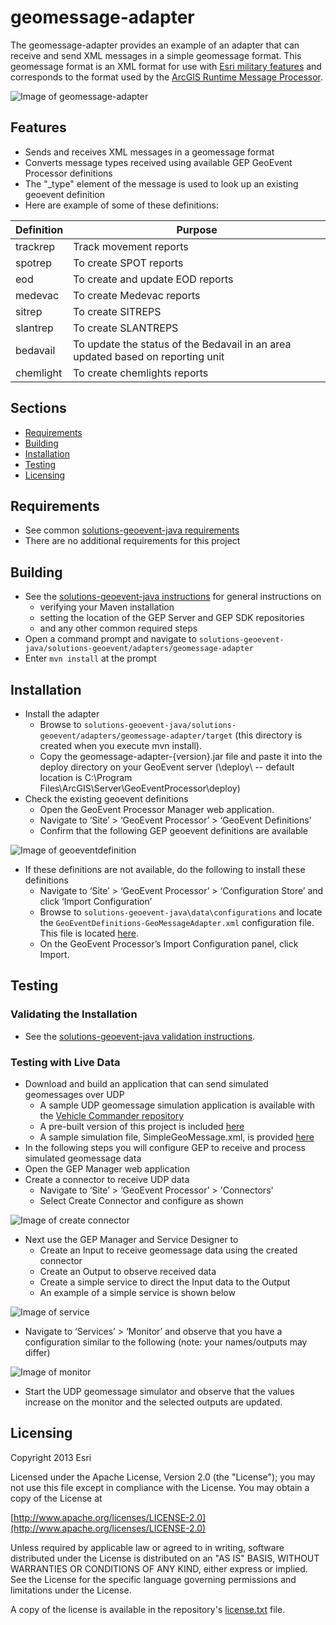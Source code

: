 # geomessage-adapter

The geomessage-adapter provides an example of an adapter that can receive and send XML messages in a simple geomessage format.  This geomessage format is an XML format for use with [Esri military features](http://resources.arcgis.com/en/help/main/10.2/index.html#//000n0000000p000000)
 and corresponds to the format used by the [ArcGIS Runtime Message Processor](https://developers.arcgis.com/en/java/api-reference/com/esri/core/symbol/advanced/MessageProcessor.html).

![Image of geomessage-adapter](ScreenShot.png)

## Features

* Sends and receives XML messages in a geomessage format
* Converts message types received using available GEP GeoEvent Processor definitions
* The "_type" element of the message is used to look up an existing geoevent definition
* Here are example of some of these definitions:

Definition | Purpose 
--- | ---
trackrep | Track movement reports
spotrep | To create SPOT reports
eod | To create and update EOD reports
medevac | To create Medevac reports
sitrep | To create SITREPS
slantrep | To create SLANTREPS
bedavail | To update the status of the Bedavail in an area updated based on reporting unit
chemlight | To create chemlights reports


## Sections

* [Requirements](#requirements)
* [Building](#building)
* [Installation](#installation)
* [Testing](#testing)
* [Licensing](#licensing)

## Requirements

* See common [solutions-geoevent-java requirements](../../../README.md#requirements)
* There are no additional requirements for this project

## Building 

* See the [solutions-geoevent-java instructions](../../../README.md#instructions) for general instructions on 
    * verifying your Maven installation
    * setting the location of the GEP Server and GEP SDK repositories
    * and any other common required steps
 * Open a command prompt and navigate to `solutions-geoevent-java/solutions-geoevent/adapters/geomessage-adapter`
* Enter `mvn install` at the prompt

## Installation

* Install the adapter
    * Browse to `solutions-geoevent-java/solutions-geoevent/adapters/geomessage-adapter/target` (this directory is created when you execute mvn install).
    * Copy the geomessage-adapter-{version}.jar file and paste it into the deploy directory on your GeoEvent server (<GEP install location>\deploy\ -- default location is C:\Program Files\ArcGIS\Server\GeoEventProcessor\deploy)
* Check the existing geoevent definitions
    *  Open the GeoEvent Processor Manager web application.
    *  Navigate to ‘Site’ > ‘GeoEvent Processor’ > ‘GeoEvent Definitions’ 
    *  Confirm that the following GEP geoevent definitions are available

![Image of geoeventdefinition](doc/geoeventdefinitions.png)

* If these definitions are not available, do the following to install these definitions
    *  Navigate to ‘Site’ > ‘GeoEvent Processor’ > ‘Configuration Store’ and click ‘Import Configuration’
    *  Browse to `solutions-geoevent-java\data\configurations` and locate the `GeoEventDefinitions-GeoMessageAdapter.xml` configuration file. This file is located [here](../../../data/configurations/GeoEventDefinitions-GeoMessageAdapter.xml).
    *  On the GeoEvent Processor’s Import Configuration panel, click Import.

## Testing

### Validating the Installation
 
* See the [solutions-geoevent-java validation instructions](../../../README.md#validating-install).

### Testing with Live Data

* Download and build an application that can send simulated geomessages over UDP
    * A sample UDP geomessage simulation application is available with the [Vehicle Commander repository](https://github.com/Esri/vehicle-commander/tree/master/source/MessageSimulator)
    * A pre-built version of this project is included [here](../../../data/utilities/UDPGeoMessageSimulator)
    * A sample simulation file, SimpleGeoMessage.xml, is provided [here](../../../data/simulation_files)
* In the following steps you will configure GEP to receive and process simulated geomessage data
* Open the GEP Manager web application
* Create a connector to receive UDP data
    * Navigate to ‘Site’ > ‘GeoEvent Processor’ > 'Connectors'
    * Select Create Connector and configure as shown

![Image of create connector](doc/create-connector.png)

* Next use the GEP Manager and Service Designer to
    * Create an Input to receive geomessage data using the created connector 
    * Create an Output to observe received data
    * Create a simple service to direct the Input data to the Output
    * An example of a simple service is shown below 

![Image of service](doc/service.png)

* Navigate to ‘Services’ > ‘Monitor’ and observe that you have a configuration similar to the following (note: your names/outputs may differ)

![Image of monitor](doc/monitor.png)

* Start the UDP geomessage simulator and observe that the values increase on the monitor and the selected outputs are updated.

## Licensing

Copyright 2013 Esri

Licensed under the Apache License, Version 2.0 (the "License");
you may not use this file except in compliance with the License.
You may obtain a copy of the License at

   [http://www.apache.org/licenses/LICENSE-2.0](http://www.apache.org/licenses/LICENSE-2.0)

Unless required by applicable law or agreed to in writing, software
distributed under the License is distributed on an "AS IS" BASIS,
WITHOUT WARRANTIES OR CONDITIONS OF ANY KIND, either express or implied.
See the License for the specific language governing permissions and
limitations under the License.

A copy of the license is available in the repository's
[license.txt](../../../license.txt) file.



